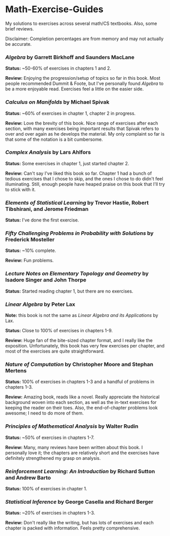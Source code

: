 # Math-Exercise-Guides
My solutions to exercises across several math/CS textbooks. Also, some brief reviews.

Disclaimer: Completion percentages are from memory and may not actually be accurate.

### *Algebra* by Garrett Birkhoff and Saunders MacLane

**Status:** ~50-60% of exercises in chapters 1 and 2.

**Review:** Enjoying the progression/setup of topics so far in this book. Most people recommended Dummit & Foote, but I've personally found *Algebra* to be a more enjoyable read. Exercises feel a little on the easier side.

### *Calculus on Manifolds* by Michael Spivak

**Status:** ~60% of exercises in chapter 1, chapter 2 in progress.

**Review:** Love the brevity of this book. Nice range of exercises after each section, with many exercises being important results that Spivak refers to over and over again as he develops the material. My only complaint so far is that some of the notation is a bit cumbersome.

### *Complex Analysis* by Lars Ahlfors

**Status:** Some exercises in chapter 1, just started chapter 2.

**Review:** Can't say I've liked this book so far. Chapter 1 had a bunch of tedious exercises that I chose to skip, and the ones I chose to do didn't feel illuminating. Still, enough people have heaped praise on this book that I'll try to stick with it.

### *Elements of Statistical Learning* by Trevor Hastie, Robert Tibshirani, and Jerome Friedman

**Status:** I've done the first exercise.

### *Fifty Challenging Problems in Probability with Solutions* by Frederick Mosteller

**Status:** ~10% complete.

**Review:** Fun problems.

### *Lecture Notes on Elementary Topology and Geometry* by Isadore Singer and John Thorpe

**Status:** Started reading chapter 1, but there are no exercises.

### *Linear Algebra* by Peter Lax

**Note:** this book is not the same as *Linear Algebra and its Applications* by Lax.

**Status:** Close to 100% of exercises in chapters 1-9.

**Review:** Huge fan of the bite-sized chapter format, and I really like the exposition. Unfortunately, this book has very few exercises per chapter, and most of the exercises are quite straightforward.

### *Nature of Computation* by Christopher Moore and Stephan Mertens

**Status:** 100% of exercises in chapters 1-3 and a handful of problems in chapters 1-3.

**Review:** Amazing book, reads like a novel. Really appreciate the historical background woven into each section, as well as the in-text exercises for keeping the reader on their toes. Also, the end-of-chapter problems look awesome; I need to do more of them.

### *Principles of Mathematical Analysis* by Walter Rudin

**Status:** ~50% of exercises in chapters 1-7.

**Review:** Many, many reviews have been written about this book. I personally love it; the chapters are relatively short and the exercises have definitely strengthened my grasp on analysis.

### *Reinforcement Learning: An Introduction* by Richard Sutton and Andrew Barto

**Status:** 100% of exercises in chapter 1.

### *Statistical Inference* by George Casella and Richard Berger

**Status:** ~20% of exercises in chapters 1-3.

**Review:** Don't really like the writing, but has lots of exercises and each chapter is packed with information. Feels pretty comprehensive.




